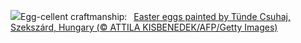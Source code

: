 ![](https://www.bing.com/th?id=OHR.HungarianEggs_EN-US3026213374_UHD.jpg&w=1000)Egg-cellent craftmanship:&nbsp;&ensp;[Easter eggs painted by Tünde Csuhaj, Szekszárd, Hungary (© ATTILA KISBENEDEK/AFP/Getty Images)](https://www.bing.com/th?id=OHR.HungarianEggs_EN-US3026213374_UHD.jpg)
<br><br/>
